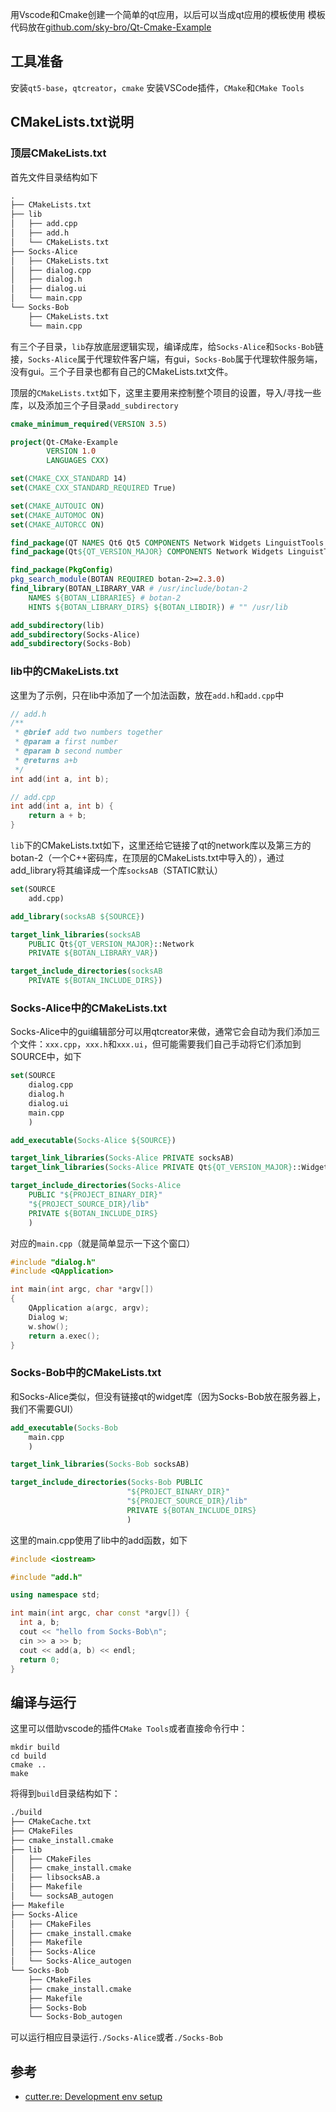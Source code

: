 用Vscode和Cmake创建一个简单的qt应用，以后可以当成qt应用的模板使用
模板代码放在[github.com/sky-bro/Qt-Cmake-Example](https://github.com/sky-bro/Qt-Cmake-Example)

<!--more-->

## 工具准备

安装`qt5-base`，`qtcreator`，`cmake`
安装VSCode插件，`CMake`和`CMake Tools`

## CMakeLists.txt说明

### 顶层CMakeLists.txt

首先文件目录结构如下

```txt
.
├── CMakeLists.txt
├── lib
│   ├── add.cpp
│   ├── add.h
│   └── CMakeLists.txt
├── Socks-Alice
│   ├── CMakeLists.txt
│   ├── dialog.cpp
│   ├── dialog.h
│   ├── dialog.ui
│   └── main.cpp
└── Socks-Bob
    ├── CMakeLists.txt
    └── main.cpp
```

有三个子目录，`lib`存放底层逻辑实现，编译成库，给`Socks-Alice`和`Socks-Bob`链接，`Socks-Alice`属于代理软件客户端，有gui，`Socks-Bob`属于代理软件服务端，没有gui。三个子目录也都有自己的CMakeLists.txt文件。

顶层的`CMakeLists.txt`如下，这里主要用来控制整个项目的设置，导入/寻找一些库，以及添加三个子目录`add_subdirectory`

```cmake
cmake_minimum_required(VERSION 3.5)

project(Qt-CMake-Example
        VERSION 1.0
        LANGUAGES CXX)

set(CMAKE_CXX_STANDARD 14)
set(CMAKE_CXX_STANDARD_REQUIRED True)

set(CMAKE_AUTOUIC ON)
set(CMAKE_AUTOMOC ON)
set(CMAKE_AUTORCC ON)

find_package(QT NAMES Qt6 Qt5 COMPONENTS Network Widgets LinguistTools REQUIRED)
find_package(Qt${QT_VERSION_MAJOR} COMPONENTS Network Widgets LinguistTools REQUIRED)

find_package(PkgConfig)
pkg_search_module(BOTAN REQUIRED botan-2>=2.3.0)
find_library(BOTAN_LIBRARY_VAR # /usr/include/botan-2
    NAMES ${BOTAN_LIBRARIES} # botan-2
    HINTS ${BOTAN_LIBRARY_DIRS} ${BOTAN_LIBDIR}) # "" /usr/lib

add_subdirectory(lib)
add_subdirectory(Socks-Alice)
add_subdirectory(Socks-Bob)
```

### lib中的CMakeLists.txt

这里为了示例，只在lib中添加了一个加法函数，放在`add.h`和`add.cpp`中

```c++
// add.h
/**
 * @brief add two numbers together
 * @param a first number
 * @param b second number
 * @returns a+b
 */
int add(int a, int b);

// add.cpp
int add(int a, int b) {
    return a + b;
}
```

`lib`下的CMakeLists.txt如下，这里还给它链接了qt的network库以及第三方的botan-2（一个C++密码库，在顶层的CMakeLists.txt中导入的），通过add_library将其编译成一个库`socksAB`（STATIC默认）

```cmake
set(SOURCE
    add.cpp)

add_library(socksAB ${SOURCE})

target_link_libraries(socksAB
    PUBLIC Qt${QT_VERSION_MAJOR}::Network
    PRIVATE ${BOTAN_LIBRARY_VAR})

target_include_directories(socksAB
    PRIVATE ${BOTAN_INCLUDE_DIRS})
```

### Socks-Alice中的CMakeLists.txt

Socks-Alice中的gui编辑部分可以用qtcreator来做，通常它会自动为我们添加三个文件：`xxx.cpp`，`xxx.h`和`xxx.ui`，但可能需要我们自己手动将它们添加到SOURCE中，如下

```cmake
set(SOURCE
    dialog.cpp
    dialog.h
    dialog.ui
    main.cpp
    )

add_executable(Socks-Alice ${SOURCE})

target_link_libraries(Socks-Alice PRIVATE socksAB)
target_link_libraries(Socks-Alice PRIVATE Qt${QT_VERSION_MAJOR}::Widgets)

target_include_directories(Socks-Alice
    PUBLIC "${PROJECT_BINARY_DIR}"
    "${PROJECT_SOURCE_DIR}/lib"
    PRIVATE ${BOTAN_INCLUDE_DIRS}
    )
```

对应的`main.cpp`（就是简单显示一下这个窗口）

```c++
#include "dialog.h"
#include <QApplication>

int main(int argc, char *argv[])
{
    QApplication a(argc, argv);
    Dialog w;
    w.show();
    return a.exec();
}
```

### Socks-Bob中的CMakeLists.txt

和Socks-Alice类似，但没有链接qt的widget库（因为Socks-Bob放在服务器上，我们不需要GUI）

```cmake
add_executable(Socks-Bob
    main.cpp
    )

target_link_libraries(Socks-Bob socksAB)

target_include_directories(Socks-Bob PUBLIC
                          "${PROJECT_BINARY_DIR}"
                          "${PROJECT_SOURCE_DIR}/lib"
                          PRIVATE ${BOTAN_INCLUDE_DIRS}
                          )
```

这里的main.cpp使用了lib中的add函数，如下

```c++
#include <iostream>

#include "add.h"

using namespace std;

int main(int argc, char const *argv[]) {
  int a, b;
  cout << "hello from Socks-Bob\n";
  cin >> a >> b;
  cout << add(a, b) << endl;
  return 0;
}
```

## 编译与运行

这里可以借助vscode的插件`CMake Tools`或者直接命令行中：

```shell
mkdir build
cd build
cmake ..
make
```

将得到`build`目录结构如下：

```txt
./build
├── CMakeCache.txt
├── CMakeFiles
├── cmake_install.cmake
├── lib
│   ├── CMakeFiles
│   ├── cmake_install.cmake
│   ├── libsocksAB.a
│   ├── Makefile
│   └── socksAB_autogen
├── Makefile
├── Socks-Alice
│   ├── CMakeFiles
│   ├── cmake_install.cmake
│   ├── Makefile
│   ├── Socks-Alice
│   └── Socks-Alice_autogen
└── Socks-Bob
    ├── CMakeFiles
    ├── cmake_install.cmake
    ├── Makefile
    ├── Socks-Bob
    └── Socks-Bob_autogen
```

可以运行相应目录运行`./Socks-Alice`或者`./Socks-Bob`

## 参考

* [cutter.re: Development env setup](https://cutter.re/docs/contributing/code/ide-setup.html)
